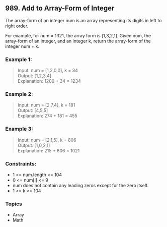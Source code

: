 ## 989. Add to Array-Form of Integer
The array-form of an integer num is an array representing its digits in left to right order.

For example, for num = 1321, the array form is [1,3,2,1].
Given num, the array-form of an integer, and an integer k, return the array-form of the integer num + k.

### Example 1:

> Input: num = [1,2,0,0], k = 34<br/>
> Output: [1,2,3,4]<br/>
> Explanation: 1200 + 34 = 1234

### Example 2:

> Input: num = [2,7,4], k = 181<br/>
> Output: [4,5,5]<br/>
> Explanation: 274 + 181 = 455<br/>

### Example 3:

> Input: num = [2,1,5], k = 806<br/>
> Output: [1,0,2,1]<br/>
> Explanation: 215 + 806 = 1021
 
### Constraints:

- 1 <= num.length <= 104
- 0 <= num[i] <= 9
- num does not contain any leading zeros except for the zero itself.
- 1 <= k <= 104

### Topics

- Array
- Math